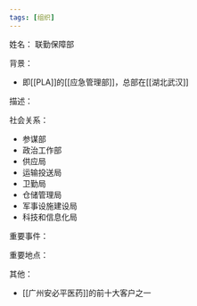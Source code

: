 ```yaml
---
tags: [组织]
---
```


姓名：
联勤保障部

背景：
- 即[[PLA]]的[[应急管理部]]，总部在[[湖北武汉]]

描述：

社会关系：
- 参谋部
- 政治工作部
- 供应局
- 运输投送局
- 卫勤局
- 仓储管理局
- 军事设施建设局
- 科技和信息化局

重要事件：

重要地点：

其他：
- [[广州安必平医药]]的前十大客户之一
